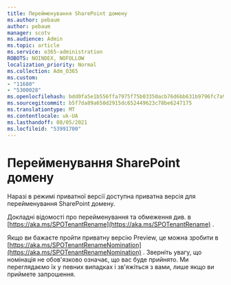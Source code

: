 ```yaml
---
title: Перейменування SharePoint домену
ms.author: pebaum
author: pebaum
manager: scotv
ms.audience: Admin
ms.topic: article
ms.service: o365-administration
ROBOTS: NOINDEX, NOFOLLOW
localization_priority: Normal
ms.collection: Adm_O365
ms.custom:
- "11680"
- "5300028"
ms.openlocfilehash: bdd0fa5e1b556ffa7975f75b03350acb76d6bb631b9796fc7a92a12ff50c92a6
ms.sourcegitcommit: b5f7da89a650d2915dc652449623c78be6247175
ms.translationtype: MT
ms.contentlocale: uk-UA
ms.lasthandoff: 08/05/2021
ms.locfileid: "53991700"
---
```

# <a name="rename-your-sharepoint-domain"></a>Перейменування SharePoint домену

Наразі в режимі приватної версії доступна приватна версія для перейменування SharePoint домену.

Докладні відомості про перейменування та обмеження див. в [https://aka.ms/SPOTenantRename](https://aka.ms/SPOTenantRename) .

Якщо ви бажаєте пройти приватну версію Preview, це можна зробити в [https://aka.ms/SPOTenantRenameNomination](https://aka.ms/SPOTenantRenameNomination) . Зверніть увагу, що номінація не обов'язково означає, що вас буде прийнято. Ми переглядаємо їх у певних випадках і зв'яжіться з вами, лише якщо ви приймете запрошення.
